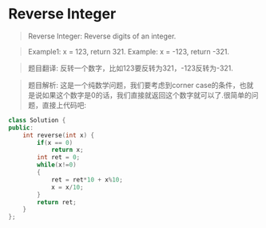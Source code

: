 # Reverse Integer

> Reverse Integer: Reverse digits of an integer.

> Example1: x = 123, return 321.
> Example: x = -123, return -321.


> 题目翻译: 反转一个数字，比如123要反转为321，-123反转为-321.

> 题目解析: 这是一个纯数学问题，我们要考虑到corner case的条件，也就是说如果这个数字是0的话，我们直接就返回这个数字就可以了.很简单的问题，直接上代码吧:


```c++
class Solution {
public:
    int reverse(int x) {
        if(x == 0)
            return x;
        int ret = 0;
        while(x!=0)
        {
            ret = ret*10 + x%10;
            x = x/10;
        }
        return ret;
    }
};

```
